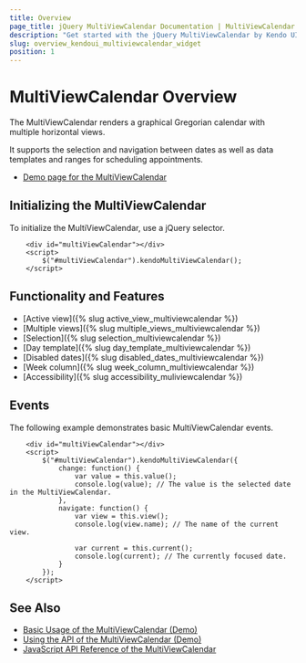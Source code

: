 ```yaml
---
title: Overview
page_title: jQuery MultiViewCalendar Documentation | MultiViewCalendar Overview | Kendo UI
description: "Get started with the jQuery MultiViewCalendar by Kendo UI and learn how to initialize the widget and use its events."
slug: overview_kendoui_multiviewcalendar_widget
position: 1
---
```


# MultiViewCalendar Overview

The MultiViewCalendar renders a graphical Gregorian calendar with multiple horizontal views.

It supports the selection and navigation between dates as well as data templates and ranges for scheduling appointments.

* [Demo page for the MultiViewCalendar](http://demos.telerik.com/kendo-ui/multiviewcalendar/index)

## Initializing the MultiViewCalendar

To initialize the MultiViewCalendar, use a jQuery selector.

```dojo
    <div id="multiViewCalendar"></div>
    <script>
        $("#multiViewCalendar").kendoMultiViewCalendar();
    </script>
```

## Functionality and Features

* [Active view]({% slug active_view_multiviewcalendar %})
* [Multiple views]({% slug multiple_views_multiviewcalendar %})
* [Selection]({% slug selection_multiviewcalendar %})
* [Day template]({% slug day_template_multiviewcalendar %})
* [Disabled dates]({% slug disabled_dates_multiviewcalendar %})
* [Week column]({% slug week_column_multiviewcalendar %})
* [Accessibility]({% slug accessibility_muliviewcalendar %})

## Events

The following example demonstrates basic MultiViewCalendar events.

```dojo
    <div id="multiViewCalendar"></div>
    <script>
        $("#multiViewCalendar").kendoMultiViewCalendar({
            change: function() {
                var value = this.value();
                console.log(value); // The value is the selected date in the MultiViewCalendar.
            },
            navigate: function() {
                var view = this.view();
                console.log(view.name); // The name of the current view.

                var current = this.current();
                console.log(current); // The currently focused date.
            }
        });
    </script>
```

## See Also

* [Basic Usage of the MultiViewCalendar (Demo)](https://demos.telerik.com/kendo-ui/multiviewcalendar/index)
* [Using the API of the MultiViewCalendar (Demo)](https://demos.telerik.com/kendo-ui/multiviewcalendar/api)
* [JavaScript API Reference of the MultiViewCalendar](/api/javascript/ui/multiviewcalendar)
